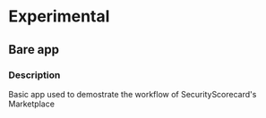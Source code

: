 # Experimental 

## Bare app

### Description

Basic app used to demostrate the workflow of SecurityScorecard's Marketplace